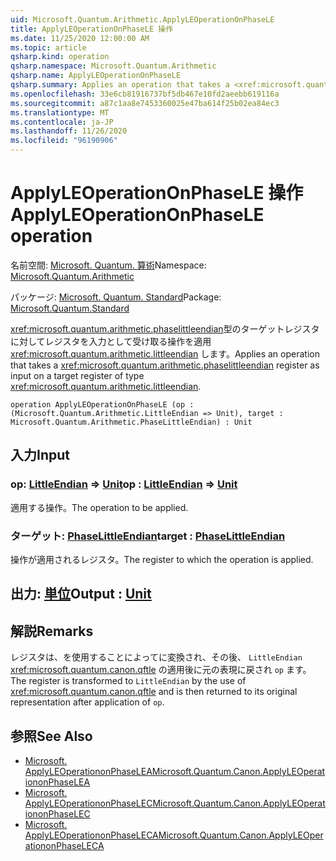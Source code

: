 ```yaml
---
uid: Microsoft.Quantum.Arithmetic.ApplyLEOperationOnPhaseLE
title: ApplyLEOperationOnPhaseLE 操作
ms.date: 11/25/2020 12:00:00 AM
ms.topic: article
qsharp.kind: operation
qsharp.namespace: Microsoft.Quantum.Arithmetic
qsharp.name: ApplyLEOperationOnPhaseLE
qsharp.summary: Applies an operation that takes a <xref:microsoft.quantum.arithmetic.phaselittleendian> register as input on a target register of type <xref:microsoft.quantum.arithmetic.littleendian>.
ms.openlocfilehash: 33e6cb81916737bf5db467e10fd2aeebb619116a
ms.sourcegitcommit: a87c1aa8e7453360025e47ba614f25b02ea84ec3
ms.translationtype: MT
ms.contentlocale: ja-JP
ms.lasthandoff: 11/26/2020
ms.locfileid: "96190906"
---
```

# <a name="applyleoperationonphasele-operation"></a><span data-ttu-id="fda8d-102">ApplyLEOperationOnPhaseLE 操作</span><span class="sxs-lookup"><span data-stu-id="fda8d-102">ApplyLEOperationOnPhaseLE operation</span></span>

<span data-ttu-id="fda8d-103">名前空間: [Microsoft. Quantum. 算術](xref:Microsoft.Quantum.Arithmetic)</span><span class="sxs-lookup"><span data-stu-id="fda8d-103">Namespace: [Microsoft.Quantum.Arithmetic](xref:Microsoft.Quantum.Arithmetic)</span></span>

<span data-ttu-id="fda8d-104">パッケージ: [Microsoft. Quantum. Standard](https://nuget.org/packages/Microsoft.Quantum.Standard)</span><span class="sxs-lookup"><span data-stu-id="fda8d-104">Package: [Microsoft.Quantum.Standard](https://nuget.org/packages/Microsoft.Quantum.Standard)</span></span>


<span data-ttu-id="fda8d-105"><xref:microsoft.quantum.arithmetic.phaselittleendian>型のターゲットレジスタに対してレジスタを入力として受け取る操作を適用 <xref:microsoft.quantum.arithmetic.littleendian> します。</span><span class="sxs-lookup"><span data-stu-id="fda8d-105">Applies an operation that takes a <xref:microsoft.quantum.arithmetic.phaselittleendian> register as input on a target register of type <xref:microsoft.quantum.arithmetic.littleendian>.</span></span>

```qsharp
operation ApplyLEOperationOnPhaseLE (op : (Microsoft.Quantum.Arithmetic.LittleEndian => Unit), target : Microsoft.Quantum.Arithmetic.PhaseLittleEndian) : Unit
```


## <a name="input"></a><span data-ttu-id="fda8d-106">入力</span><span class="sxs-lookup"><span data-stu-id="fda8d-106">Input</span></span>

### <a name="op--littleendian--unit"></a><span data-ttu-id="fda8d-107">op: [LittleEndian](xref:Microsoft.Quantum.Arithmetic.LittleEndian) => [Unit](xref:microsoft.quantum.lang-ref.unit)</span><span class="sxs-lookup"><span data-stu-id="fda8d-107">op : [LittleEndian](xref:Microsoft.Quantum.Arithmetic.LittleEndian) => [Unit](xref:microsoft.quantum.lang-ref.unit)</span></span> 

<span data-ttu-id="fda8d-108">適用する操作。</span><span class="sxs-lookup"><span data-stu-id="fda8d-108">The operation to be applied.</span></span>


### <a name="target--phaselittleendian"></a><span data-ttu-id="fda8d-109">ターゲット: [PhaseLittleEndian](xref:Microsoft.Quantum.Arithmetic.PhaseLittleEndian)</span><span class="sxs-lookup"><span data-stu-id="fda8d-109">target : [PhaseLittleEndian](xref:Microsoft.Quantum.Arithmetic.PhaseLittleEndian)</span></span>

<span data-ttu-id="fda8d-110">操作が適用されるレジスタ。</span><span class="sxs-lookup"><span data-stu-id="fda8d-110">The register to which the operation is applied.</span></span>



## <a name="output--unit"></a><span data-ttu-id="fda8d-111">出力: [単位](xref:microsoft.quantum.lang-ref.unit)</span><span class="sxs-lookup"><span data-stu-id="fda8d-111">Output : [Unit](xref:microsoft.quantum.lang-ref.unit)</span></span>



## <a name="remarks"></a><span data-ttu-id="fda8d-112">解説</span><span class="sxs-lookup"><span data-stu-id="fda8d-112">Remarks</span></span>

<span data-ttu-id="fda8d-113">レジスタは、を使用することによってに変換され、その後、 `LittleEndian` <xref:microsoft.quantum.canon.qftle> の適用後に元の表現に戻され `op` ます。</span><span class="sxs-lookup"><span data-stu-id="fda8d-113">The register is transformed to `LittleEndian` by the use of <xref:microsoft.quantum.canon.qftle> and is then returned to its original representation after application of `op`.</span></span>

## <a name="see-also"></a><span data-ttu-id="fda8d-114">参照</span><span class="sxs-lookup"><span data-stu-id="fda8d-114">See Also</span></span>

- [<span data-ttu-id="fda8d-115">Microsoft. ApplyLEOperationonPhaseLEA</span><span class="sxs-lookup"><span data-stu-id="fda8d-115">Microsoft.Quantum.Canon.ApplyLEOperationonPhaseLEA</span></span>](xref:Microsoft.Quantum.Canon.ApplyLEOperationonPhaseLEA)
- [<span data-ttu-id="fda8d-116">Microsoft. ApplyLEOperationonPhaseLEC</span><span class="sxs-lookup"><span data-stu-id="fda8d-116">Microsoft.Quantum.Canon.ApplyLEOperationonPhaseLEC</span></span>](xref:Microsoft.Quantum.Canon.ApplyLEOperationonPhaseLEC)
- [<span data-ttu-id="fda8d-117">Microsoft. ApplyLEOperationonPhaseLECA</span><span class="sxs-lookup"><span data-stu-id="fda8d-117">Microsoft.Quantum.Canon.ApplyLEOperationonPhaseLECA</span></span>](xref:Microsoft.Quantum.Canon.ApplyLEOperationonPhaseLECA)